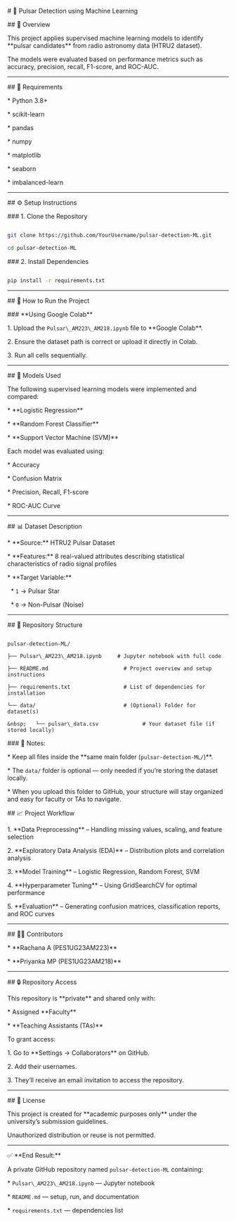 \# 🌌 Pulsar Detection using Machine Learning



\## 📘 Overview



This project applies supervised machine learning models to identify \*\*pulsar candidates\*\* from radio astronomy data (HTRU2 dataset).

The models were evaluated based on performance metrics such as accuracy, precision, recall, F1-score, and ROC-AUC.



---



\## 🧰 Requirements



\* Python 3.8+

\* scikit-learn

\* pandas

\* numpy

\* matplotlib

\* seaborn

\* imbalanced-learn



---



\## ⚙️ Setup Instructions



\### 1. Clone the Repository



```bash

git clone https://github.com/YourUsername/pulsar-detection-ML.git

cd pulsar-detection-ML

```



\### 2. Install Dependencies



```bash

pip install -r requirements.txt

```



---



\## 🚀 How to Run the Project



\### \*\*Using Google Colab\*\*



1\. Upload the `Pulsar\_AM223\_AM218.ipynb` file to \*\*Google Colab\*\*.

2\. Ensure the dataset path is correct or upload it directly in Colab.

3\. Run all cells sequentially.



---



\## 🧠 Models Used



The following supervised learning models were implemented and compared:



\* \*\*Logistic Regression\*\*

\* \*\*Random Forest Classifier\*\*

\* \*\*Support Vector Machine (SVM)\*\*



Each model was evaluated using:



\* Accuracy

\* Confusion Matrix

\* Precision, Recall, F1-score

\* ROC-AUC Curve



---



\## 📊 Dataset Description



\* \*\*Source:\*\* HTRU2 Pulsar Dataset

\* \*\*Features:\*\* 8 real-valued attributes describing statistical characteristics of radio signal profiles

\* \*\*Target Variable:\*\*



&nbsp; \* `1` → Pulsar Star

&nbsp; \* `0` → Non-Pulsar (Noise)



---



\## 📂 Repository Structure



```

pulsar-detection-ML/

├── Pulsar\_AM223\_AM218.ipynb     # Jupyter notebook with full code

├── README.md                        # Project overview and setup instructions

├── requirements.txt                 # List of dependencies for installation

└── data/                            # (Optional) Folder for dataset(s)

&nbsp;   └── pulsar\_data.csv              # Your dataset file (if stored locally)

```



\### 📘 Notes:



\* Keep all files inside the \*\*same main folder (`pulsar-detection-ML/`)\*\*.

\* The `data/` folder is optional — only needed if you’re storing the dataset locally.

\* When you upload this folder to GitHub, your structure will stay organized and easy for faculty or TAs to navigate.





\## 📈 Project Workflow



1\. \*\*Data Preprocessing\*\* – Handling missing values, scaling, and feature selection

2\. \*\*Exploratory Data Analysis (EDA)\*\* – Distribution plots and correlation analysis

3\. \*\*Model Training\*\* – Logistic Regression, Random Forest, SVM

4\. \*\*Hyperparameter Tuning\*\* – Using GridSearchCV for optimal performance

5\. \*\*Evaluation\*\* – Generating confusion matrices, classification reports, and ROC curves



---



\## 👩‍💻 Contributors



\* \*\*Rachana A (PES1UG23AM223)\*\*

\* \*\*Priyanka MP (PES1UG23AM218)\*\*



---



\## 🔒 Repository Access



This repository is \*\*private\*\* and shared only with:



\* Assigned \*\*Faculty\*\*

\* \*\*Teaching Assistants (TAs)\*\*



To grant access:



1\. Go to \*\*Settings → Collaborators\*\* on GitHub.

2\. Add their usernames.

3\. They’ll receive an email invitation to access the repository.



---



\## 🧾 License



This project is created for \*\*academic purposes only\*\* under the university’s submission guidelines.

Unauthorized distribution or reuse is not permitted.



---



✅ \*\*End Result:\*\*

A private GitHub repository named `pulsar-detection-ML` containing:



\* `Pulsar\_AM223\_AM218.ipynb` — Jupyter notebook

\* `README.md` — setup, run, and documentation

\* `requirements.txt` — dependencies list



